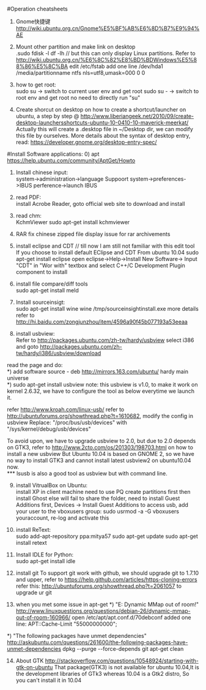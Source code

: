 #Operation cheatsheets
1) Gnome快捷键
http://wiki.ubuntu.org.cn/Gnome%E5%BF%AB%E6%8D%B7%E9%94%AE

2) Mount other partition and make link on desktop  
.sudo fdisk -l
df -lh // but this can only display Linux partitions.
Refer to http://wiki.ubuntu.org.cn/%E6%8C%82%E8%BD%BDWindows%E5%88%86%E5%8C%BA
edit /etc/fstab
add one line
/dev/hda1       /media/partitionname  ntfs    nls=utf8,umask=000 0       0

3) how to get root:   
sudo su -> switch to current user env and get root
sudo su - -> switch to root env and get root
no need to directly run "su"

4) Create shorcut on desktop
on how to create a shortcut/launcher on ubuntu, a step by step @ http://www.liberiangeek.net/2010/09/create-desktop-launchersshortcuts-ubuntu-10-0410-10-maverick-meerkat/
Actually this will create a .desktop file in ~/Desktop dir, we can modify this file by ourselves.
More details about the syntax of desktop entry, read: https://developer.gnome.org/desktop-entry-spec/

#Install Software applications:
0) apt
https://help.ubuntu.com/community/AptGet/Howto
  
1) Install chinese input:  
system->administration->language Suppoort
system->preferences->IBUS perference->launch IBUS

2) read PDF:  
install Acrobe Reader, goto official web site to download and install

3) read chm:  
KchmViewer
sudo apt-get install kchmviewer

4) RAR
fix chinese zipped file display issue for rar archivements

5) install eclipse and CDT // till now I am still not familiar with this edit tool  
If you choose to install default EClipse and CDT
From  ubuntu 10.04
sudo apt-get install eclipse
open eclipse->Help->Install New Software-> Input "CDT" in "Wor with" textbox and select C++/C Development Plugin component to install

6) install file compare/diff tools  
sudo apt-get install meld

7) Install sourceinsigt:  
sudo apt-get install wine
wine /tmp/sourceinsightinstall.exe
more details refer to http://hi.baidu.com/zongjunzhou/item/4596a90f45b077193a53eeaa

8) install usbview:  
Refer to http://packages.ubuntu.com/zh-tw/hardy/usbview
select i386 and goto http://packages.ubuntu.com/zh-tw/hardy/i386/usbview/download

read the page and do:  
*) add software source - deb http://mirrors.163.com/ubuntu/ hardy main universe  
*) sudo apt-get install usbview
note: this usbview is v1.0, to make it work on kernel 2.6.32, we have to configure the tool as below everytime we launch it.

refer http://www.kroah.com/linux-usb/
refer to http://ubuntuforums.org/showthread.php?t=1610682, modify the config in usbview
Replace:
"/proc/bus/usb/devices" with "/sys/kernel/debug/usb/devices"

To avoid upon, we have to upgrade usbview to 2.0, but due to 2.0 depends on GTK3, refer to 
http://www.2cto.com/os/201303/198703.html on how to install a new usbview
But Ubuntu 10.04 is based on GNOME 2, so we have no way to install GTK3 and cannot install latest usbview2 on ubuntu10.04 now.  
*** lsusb is also a good tool as usbview but with command line.

9) install VitrualBox on Ubuntu:  
install XP in client machine
need to use PQ create partitions first then install Ghost else will fail
to share the folder, need to install Guest Additions first, Devices -> Install Guest Additions
to access usb, add your user to the vboxusers group: sudo usrmod -a -G vboxusers youraccount, re-log and activate this

10) install ReText:  
sudo add-apt-repository ppa:mitya57
sudo apt-get update
sudo apt-get install retext

11) Install IDLE for Python:  
sudo apt-get install idle

12) install git 
To support git work with github, we should upgrade git to 1.7.10 and upper, refer to https://help.github.com/articles/https-cloning-errors
refer this: http://ubuntuforums.org/showthread.php?t=2061057 to upgrade ur git

13) when you met some issue in apt-get
*) "E: Dynamic MMap out of room!"
http://www.linuxquestions.org/questions/debian-26/dynamic-mmap-out-of-room-160966/
open /etc/apt/apt.conf.d/70debconf
added one line:
APT::Cache-Limit "55000000000"; 

*) "The following packages have unmet dependencies"
http://askubuntu.com/questions/261600/the-following-packages-have-unmet-dependencies
dpkg --purge --force-depends
git apt-get clean

14) About GTK
http://stackoverflow.com/questions/10548924/starting-with-gtk-on-ubuntu
That package(GTK3) is not available for ubuntu 10.04,It is the development libraries of GTk3 whereas 10.04 is a Gtk2 distro, So you can't install it in 10.04
